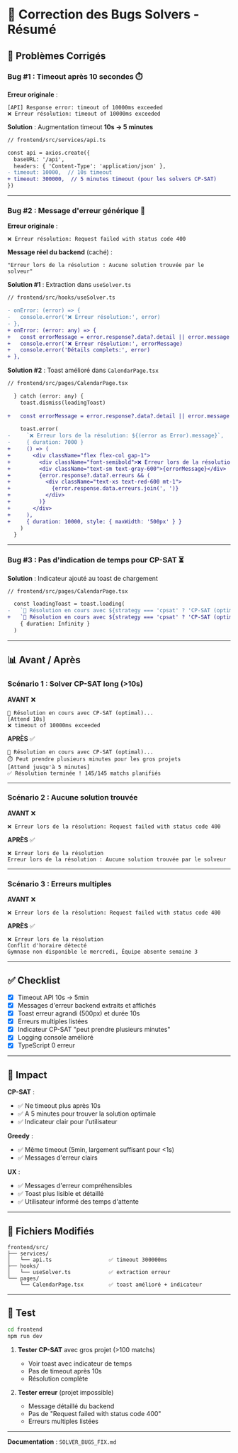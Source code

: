# 🔧 Correction des Bugs Solvers - Résumé

## 🎯 Problèmes Corrigés

### Bug #1 : Timeout après 10 secondes ⏱️

**Erreur originale** :
```
[API] Response error: timeout of 10000ms exceeded
❌ Erreur résolution: timeout of 10000ms exceeded
```

**Solution** : Augmentation timeout **10s → 5 minutes**

```diff
// frontend/src/services/api.ts

const api = axios.create({
  baseURL: '/api',
  headers: { 'Content-Type': 'application/json' },
- timeout: 10000,  // 10s timeout
+ timeout: 300000,  // 5 minutes timeout (pour les solvers CP-SAT)
})
```

---

### Bug #2 : Message d'erreur générique 💬

**Erreur originale** :
```
❌ Erreur résolution: Request failed with status code 400
```

**Message réel du backend** (caché) :
```
"Erreur lors de la résolution : Aucune solution trouvée par le solveur"
```

**Solution #1** : Extraction dans `useSolver.ts`

```diff
// frontend/src/hooks/useSolver.ts

- onError: (error) => {
-   console.error('❌ Erreur résolution:', error)
- },
+ onError: (error: any) => {
+   const errorMessage = error.response?.data?.detail || error.message || 'Erreur inconnue'
+   console.error('❌ Erreur résolution:', errorMessage)
+   console.error('Détails complets:', error)
+ },
```

**Solution #2** : Toast amélioré dans `CalendarPage.tsx`

```diff
// frontend/src/pages/CalendarPage.tsx

  } catch (error: any) {
    toast.dismiss(loadingToast)
    
+   const errorMessage = error.response?.data?.detail || error.message || 'Erreur inconnue'
    
    toast.error(
-     `❌ Erreur lors de la résolution: ${(error as Error).message}`,
-     { duration: 7000 }
+     () => (
+       <div className="flex flex-col gap-1">
+         <div className="font-semibold">❌ Erreur lors de la résolution</div>
+         <div className="text-sm text-gray-600">{errorMessage}</div>
+         {error.response?.data?.erreurs && (
+           <div className="text-xs text-red-600 mt-1">
+             {error.response.data.erreurs.join(', ')}
+           </div>
+         )}
+       </div>
+     ),
+     { duration: 10000, style: { maxWidth: '500px' } }
    )
  }
```

---

### Bug #3 : Pas d'indication de temps pour CP-SAT ⏳

**Solution** : Indicateur ajouté au toast de chargement

```diff
// frontend/src/pages/CalendarPage.tsx

  const loadingToast = toast.loading(
-   `🔄 Résolution en cours avec ${strategy === 'cpsat' ? 'CP-SAT (optimal)' : 'Greedy (rapide)'}...`,
+   `🔄 Résolution en cours avec ${strategy === 'cpsat' ? 'CP-SAT (optimal)' : 'Greedy (rapide)'}...\n${strategy === 'cpsat' ? '⏱️ Peut prendre plusieurs minutes pour les gros projets' : ''}`,
    { duration: Infinity }
  )
```

---

## 📊 Avant / Après

### Scénario 1 : Solver CP-SAT long (>10s)

**AVANT** ❌
```
🔄 Résolution en cours avec CP-SAT (optimal)...
[Attend 10s]
❌ timeout of 10000ms exceeded
```

**APRÈS** ✅
```
🔄 Résolution en cours avec CP-SAT (optimal)...
⏱️ Peut prendre plusieurs minutes pour les gros projets
[Attend jusqu'à 5 minutes]
✅ Résolution terminée ! 145/145 matchs planifiés
```

---

### Scénario 2 : Aucune solution trouvée

**AVANT** ❌
```
❌ Erreur lors de la résolution: Request failed with status code 400
```

**APRÈS** ✅
```
❌ Erreur lors de la résolution
Erreur lors de la résolution : Aucune solution trouvée par le solveur
```

---

### Scénario 3 : Erreurs multiples

**AVANT** ❌
```
❌ Erreur lors de la résolution: Request failed with status code 400
```

**APRÈS** ✅
```
❌ Erreur lors de la résolution
Conflit d'horaire détecté
Gymnase non disponible le mercredi, Équipe absente semaine 3
```

---

## ✅ Checklist

- [x] Timeout API 10s → 5min
- [x] Messages d'erreur backend extraits et affichés
- [x] Toast erreur agrandi (500px) et durée 10s
- [x] Erreurs multiples listées
- [x] Indicateur CP-SAT "peut prendre plusieurs minutes"
- [x] Logging console amélioré
- [x] TypeScript 0 erreur

---

## 🚀 Impact

**CP-SAT** :
- ✅ Ne timeout plus après 10s
- ✅ A 5 minutes pour trouver la solution optimale
- ✅ Indicateur clair pour l'utilisateur

**Greedy** :
- ✅ Même timeout (5min, largement suffisant pour <1s)
- ✅ Messages d'erreur clairs

**UX** :
- ✅ Messages d'erreur compréhensibles
- ✅ Toast plus lisible et détaillé
- ✅ Utilisateur informé des temps d'attente

---

## 📂 Fichiers Modifiés

```
frontend/src/
├── services/
│   └── api.ts                  ✅ timeout 300000ms
├── hooks/
│   └── useSolver.ts            ✅ extraction erreur
└── pages/
    └── CalendarPage.tsx        ✅ toast amélioré + indicateur
```

---

## 🧪 Test

```bash
cd frontend
npm run dev
```

1. **Tester CP-SAT** avec gros projet (>100 matchs)
   - Voir toast avec indicateur de temps
   - Pas de timeout après 10s
   - Résolution complète

2. **Tester erreur** (projet impossible)
   - Message détaillé du backend
   - Pas de "Request failed with status code 400"
   - Erreurs multiples listées

---

**Documentation** : `SOLVER_BUGS_FIX.md`
